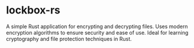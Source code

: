 # lockbox-rs
A simple Rust application for encrypting and decrypting files. Uses modern encryption algorithms to ensure security and ease of use. Ideal for learning cryptography and file protection techniques in Rust.
